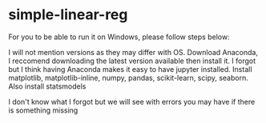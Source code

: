 # simple-linear-reg
For you to be able to run it on Windows, please follow steps below:

I will not mention versions as they may differ with OS.
Download Anaconda, I reccomend downloading the latest version available then install it. I forgot but I think having Anaconda makes it easy to have jupyter installed. Install matplotlib, matplotlib-inline, numpy, pandas, scikit-learn, scipy, seaborn. Also install statsmodels

I don't know what I forgot but we will see with errors you may have if there is something missing
